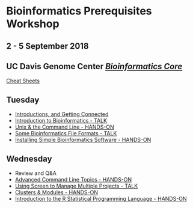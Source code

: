 # Bioinformatics Prerequisites Workshop
## 2 - 5 September 2018
## UC Davis Genome Center [*Bioinformatics Core*](http://bioinformatics.ucdavis.edu/)

[Cheat Sheets](Cheat_Sheets/index.md)

Tuesday
----------
* [Introductions, and Getting Connected](tuesday/logging-in.md)
* [Introduction to Bioinformatics - TALK](tuesday/What_is_Bioinformatics.pdf)
* [Unix & the Command Line - HANDS-ON](tuesday/command-line-intro.md)
* [Some Bioinformatics File Formats - TALK](tuesday/formats.pdf)
* [Installing Simple Bioinformatics Software - HANDS-ON](tuesday/software.md)

Wednesday
----------

* Review and Q&A
* [Advanced Command Line Topics - HANDS-ON](wednesday/advanced-command-line.md)
* [Using Screen to Manage Multiple Projects - TALK](wednesday/screen.pdf) 
* [Clusters & Modules - HANDS-ON](wednesday/cluster.md)
* [Introduction to the R Statistical Programming Language - HANDS-ON](wednesday/Intro2R.md)

